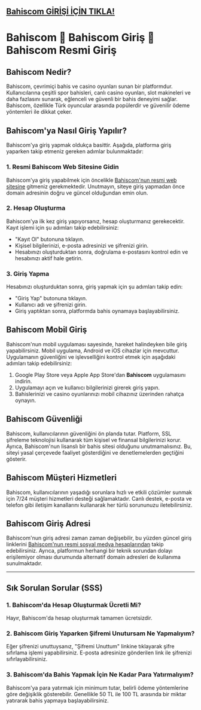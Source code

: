 ## <a href="https://shorten.is/nano">Bahiscom GİRİŞİ İÇİN TIKLA!</a>
# Bahiscom 🔰 Bahiscom Giriş 🔰 Bahiscom Resmi Giriş

## Bahiscom Nedir?

Bahiscom, çevrimiçi bahis ve casino oyunları sunan bir platformdur. Kullanıcılarına çeşitli spor bahisleri, canlı casino oyunları, slot makineleri ve daha fazlasını sunarak, eğlenceli ve güvenli bir bahis deneyimi sağlar. Bahiscom, özellikle Türk oyuncular arasında popülerdir ve güvenilir ödeme yöntemleri ile dikkat çeker.

## Bahiscom'ya Nasıl Giriş Yapılır?

Bahiscom'ya giriş yapmak oldukça basittir. Aşağıda, platforma giriş yaparken takip etmeniz gereken adımlar bulunmaktadır:

### 1. Resmi Bahiscom Web Sitesine Gidin

Bahiscom'ya giriş yapabilmek için öncelikle [Bahiscom'nun resmi web sitesine](https://www.Bahiscom.com) gitmeniz gerekmektedir. Unutmayın, siteye giriş yapmadan önce domain adresinin doğru ve güncel olduğundan emin olun.

### 2. Hesap Oluşturma

Bahiscom'ya ilk kez giriş yapıyorsanız, hesap oluşturmanız gerekecektir. Kayıt işlemi için şu adımları takip edebilirsiniz:

- "Kayıt Ol" butonuna tıklayın.
- Kişisel bilgilerinizi, e-posta adresinizi ve şifrenizi girin.
- Hesabınızı oluşturduktan sonra, doğrulama e-postasını kontrol edin ve hesabınızı aktif hale getirin.

### 3. Giriş Yapma

Hesabınızı oluşturduktan sonra, giriş yapmak için şu adımları takip edin:

- "Giriş Yap" butonuna tıklayın.
- Kullanıcı adı ve şifrenizi girin.
- Giriş yaptıktan sonra, platformda bahis oynamaya başlayabilirsiniz.

## Bahiscom Mobil Giriş

Bahiscom'nun mobil uygulaması sayesinde, hareket halindeyken bile giriş yapabilirsiniz. Mobil uygulama, Android ve iOS cihazlar için mevcuttur. Uygulamanın güvenliğini ve işlevselliğini kontrol etmek için aşağıdaki adımları takip edebilirsiniz:

1. Google Play Store veya Apple App Store'dan **Bahiscom** uygulamasını indirin.
2. Uygulamayı açın ve kullanıcı bilgilerinizi girerek giriş yapın.
3. Bahislerinizi ve casino oyunlarınızı mobil cihazınız üzerinden rahatça oynayın.

## Bahiscom Güvenliği

Bahiscom, kullanıcılarının güvenliğini ön planda tutar. Platform, SSL şifreleme teknolojisi kullanarak tüm kişisel ve finansal bilgilerinizi korur. Ayrıca, Bahiscom'nun lisanslı bir bahis sitesi olduğunu unutmamalısınız. Bu, siteyi yasal çerçevede faaliyet gösterdiğini ve denetlemelerden geçtiğini gösterir.

## Bahiscom Müşteri Hizmetleri

Bahiscom, kullanıcılarının yaşadığı sorunlara hızlı ve etkili çözümler sunmak için 7/24 müşteri hizmetleri desteği sağlamaktadır. Canlı destek, e-posta ve telefon gibi iletişim kanallarını kullanarak her türlü sorununuzu iletebilirsiniz.

## Bahiscom Giriş Adresi

Bahiscom'nun giriş adresi zaman zaman değişebilir, bu yüzden güncel giriş linklerini [Bahiscom'nun resmi sosyal medya hesaplarından](https://www.Bahiscom.com/social) takip edebilirsiniz. Ayrıca, platformun herhangi bir teknik sorundan dolayı erişilemiyor olması durumunda alternatif domain adresleri de kullanıma sunulmaktadır.

---

## Sık Sorulan Sorular (SSS)

### 1. Bahiscom'da Hesap Oluşturmak Ücretli Mi?

Hayır, Bahiscom'da hesap oluşturmak tamamen ücretsizdir.

### 2. Bahiscom Giriş Yaparken Şifremi Unutursam Ne Yapmalıyım?

Eğer şifrenizi unuttuysanız, "Şifremi Unuttum" linkine tıklayarak şifre sıfırlama işlemi yapabilirsiniz. E-posta adresinize gönderilen link ile şifrenizi sıfırlayabilirsiniz.

### 3. Bahiscom'da Bahis Yapmak İçin Ne Kadar Para Yatırmalıyım?

Bahiscom'ya para yatırmak için minimum tutar, belirli ödeme yöntemlerine göre değişiklik gösterebilir. Genellikle 50 TL ile 100 TL arasında bir miktar yatırarak bahis yapmaya başlayabilirsiniz.
